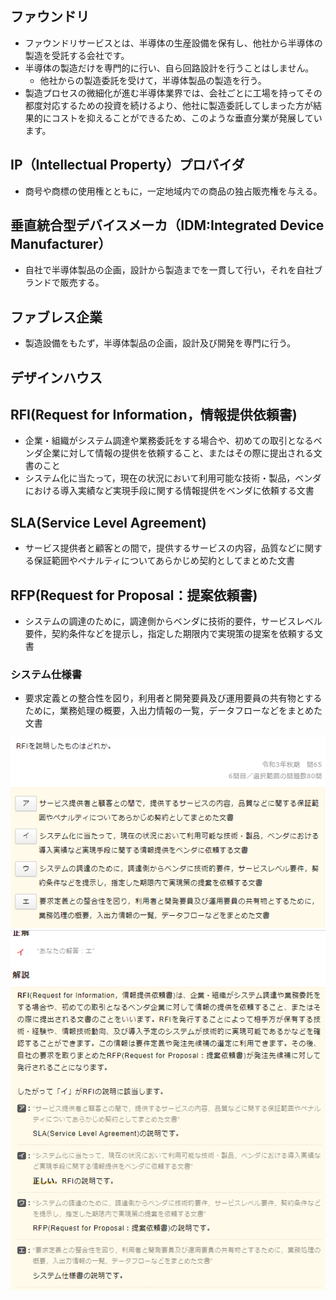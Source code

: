 ## ファウンドリ
- ファウンドリサービスとは、半導体の生産設備を保有し、他社から半導体の製造を受託する会社です。
- 半導体の製造だけを専門的に行い、自ら回路設計を行うことはしません。
    - 他社からの製造委託を受けて，半導体製品の製造を行う。
- 製造プロセスの微細化が進む半導体業界では、会社ごとに工場を持ってその都度対応するための投資を続けるより、他社に製造委託してしまった方が結果的にコストを抑えることができるため、このような垂直分業が発展しています。

## IP（Intellectual Property）プロバイダ
- 商号や商標の使用権とともに，一定地域内での商品の独占販売権を与える。

## 垂直統合型デバイスメーカ（IDM:Integrated Device Manufacturer）
- 自社で半導体製品の企画，設計から製造までを一貫して行い，それを自社ブランドで販売する。

## ファブレス企業
- 製造設備をもたず，半導体製品の企画，設計及び開発を専門に行う。

## デザインハウス



## RFI(Request for Information，情報提供依頼書)
- 企業・組織がシステム調達や業務委託をする場合や、初めての取引となるベンダ企業に対して情報の提供を依頼すること、またはその際に提出される文書のこと
- システム化に当たって，現在の状況において利用可能な技術・製品，ベンダにおける導入実績など実現手段に関する情報提供をベンダに依頼する文書

## SLA(Service Level Agreement)
- サービス提供者と顧客との間で，提供するサービスの内容，品質などに関する保証範囲やペナルティについてあらかじめ契約としてまとめた文書

## RFP(Request for Proposal：提案依頼書)
- システムの調達のために，調達側からベンダに技術的要件，サービスレベル要件，契約条件などを提示し，指定した期限内で実現策の提案を依頼する文書


### システム仕様書
- 要求定義との整合性を図り，利用者と開発要員及び運用要員の共有物とするために，業務処理の概要，入出力情報の一覧，データフローなどをまとめた文書



![RFI](https://github.com/MediumMountain/Study_Architect/blob/main/PICTURE/Manage/RFI_1.png)
![RFI](https://github.com/MediumMountain/Study_Architect/blob/main/PICTURE/Manage/RFI_2.png)
